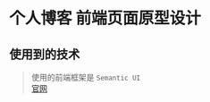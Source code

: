 # 个人博客 前端页面原型设计
## 使用到的技术
> 使用的前端框架是 `Semantic UI`  
> [官网](https://semantic-ui.com/introduction/getting-started.html)